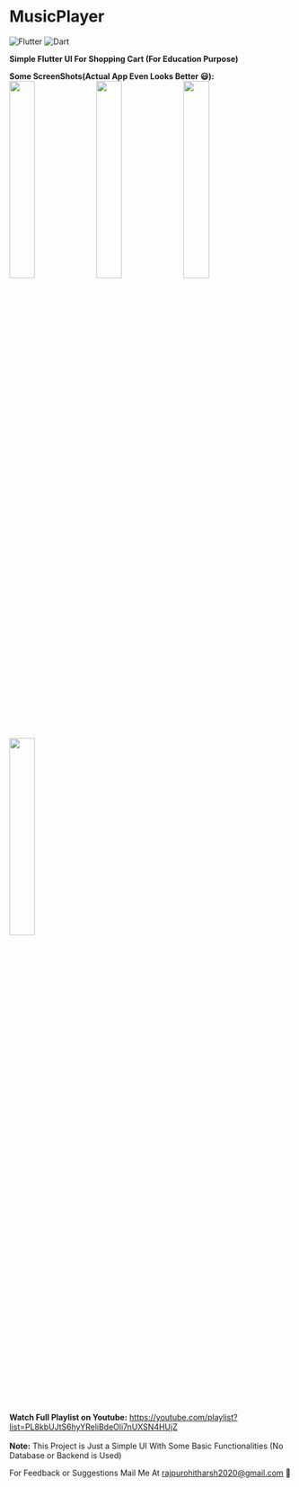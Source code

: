 # MusicPlayer
![Flutter](https://img.shields.io/badge/Status-Active-brightgreen)
![Dart](https://img.shields.io/badge/Kotlin-100%25-brightgreen)

<b>Simple Flutter UI For Shopping Cart (For Education Purpose)</b></br>

<b>Some ScreenShots(Actual App Even Looks Better 😃):</b></br>
<img src="https://github.com/HarshAndroid/ShopIt-Flutter/blob/master/assets/1.png" width=30% height=30%/>
<img src="https://github.com/HarshAndroid/ShopIt-Flutter/blob/master/assets/2.png" width=30% height=30%/>
<img src="https://github.com/HarshAndroid/ShopIt-Flutter/blob/master/assets/3.png" width=30% height=30%/>
<img src="https://github.com/HarshAndroid/ShopIt-Flutter/blob/master/assets/4.png" width=30% height=30%/>
<br>
<br>
  
<b>Watch Full Playlist on Youtube:</b>
  https://youtube.com/playlist?list=PL8kbUJtS6hyYReliBdeOli7nUXSN4HUjZ
  <br><br>
  <b>Note:</b> This Project is Just a Simple UI With Some Basic Functionalities (No Database or Backend is Used)
  
  For Feedback or Suggestions Mail Me At rajpurohitharsh2020@gmail.com 🙂
